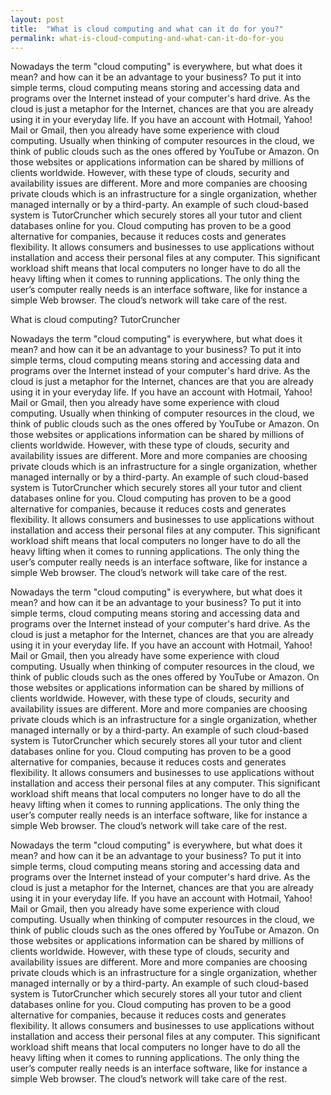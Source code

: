 ```yaml
---
layout: post
title:  "What is cloud computing and what can it do for you?"
permalink: what-is-cloud-computing-and-what-can-it-do-for-you
---
```

Nowadays the term "cloud computing" is everywhere, but what does it mean? and
how can it be an advantage to your business? To put it into simple terms,
cloud computing means storing and accessing data and programs over the
Internet instead of your computer's hard drive. As the cloud is just a
metaphor for the Internet, chances are that you are already using it in your
everyday life. If you have an account with Hotmail, Yahoo! Mail or Gmail, then
you already have some experience with cloud computing. Usually when thinking
of computer resources in the cloud, we think of public clouds such as the ones
offered by YouTube or Amazon. On those websites or applications information
can be shared by millions of clients worldwide. However, with these type of
clouds, security and availability issues are different. More and more
companies are choosing private clouds which is an infrastructure for a single
organization, whether managed internally or by a third-party. An example of
such cloud-based system is TutorCruncher which securely stores all your tutor
and client databases online for you. Cloud computing has proven to be a good
alternative for companies, because it reduces costs and generates flexibility.
It allows consumers and businesses to use applications without installation
and access their personal files at any computer. This significant workload
shift means that local computers no longer have to do all the heavy lifting
when it comes to running applications. The only thing the user’s computer
really needs is an interface software, like for instance a simple Web browser.
The cloud’s network will take care of the rest.

What is cloud computing?  TutorCruncher

Nowadays the term "cloud computing" is everywhere, but what does it mean? and
how can it be an advantage to your business? To put it into simple terms,
cloud computing means storing and accessing data and programs over the
Internet instead of your computer's hard drive. As the cloud is just a
metaphor for the Internet, chances are that you are already using it in your
everyday life. If you have an account with Hotmail, Yahoo! Mail or Gmail, then
you already have some experience with cloud computing. Usually when thinking
of computer resources in the cloud, we think of public clouds such as the ones
offered by YouTube or Amazon. On those websites or applications information
can be shared by millions of clients worldwide. However, with these type of
clouds, security and availability issues are different. More and more
companies are choosing private clouds which is an infrastructure for a single
organization, whether managed internally or by a third-party. An example of
such cloud-based system is TutorCruncher which securely stores all your tutor
and client databases online for you. Cloud computing has proven to be a good
alternative for companies, because it reduces costs and generates flexibility.
It allows consumers and businesses to use applications without installation
and access their personal files at any computer. This significant workload
shift means that local computers no longer have to do all the heavy lifting
when it comes to running applications. The only thing the user’s computer
really needs is an interface software, like for instance a simple Web browser.
The cloud’s network will take care of the rest.

Nowadays the term "cloud computing" is everywhere, but what does it mean? and
how can it be an advantage to your business? To put it into simple terms,
cloud computing means storing and accessing data and programs over the
Internet instead of your computer's hard drive. As the cloud is just a
metaphor for the Internet, chances are that you are already using it in your
everyday life. If you have an account with Hotmail, Yahoo! Mail or Gmail, then
you already have some experience with cloud computing. Usually when thinking
of computer resources in the cloud, we think of public clouds such as the ones
offered by YouTube or Amazon. On those websites or applications information
can be shared by millions of clients worldwide. However, with these type of
clouds, security and availability issues are different. More and more
companies are choosing private clouds which is an infrastructure for a single
organization, whether managed internally or by a third-party. An example of
such cloud-based system is TutorCruncher which securely stores all your tutor
and client databases online for you. Cloud computing has proven to be a good
alternative for companies, because it reduces costs and generates flexibility.
It allows consumers and businesses to use applications without installation
and access their personal files at any computer. This significant workload
shift means that local computers no longer have to do all the heavy lifting
when it comes to running applications. The only thing the user’s computer
really needs is an interface software, like for instance a simple Web browser.
The cloud’s network will take care of the rest.

Nowadays the term "cloud computing" is everywhere, but what does it mean? and
how can it be an advantage to your business? To put it into simple terms,
cloud computing means storing and accessing data and programs over the
Internet instead of your computer's hard drive. As the cloud is just a
metaphor for the Internet, chances are that you are already using it in your
everyday life. If you have an account with Hotmail, Yahoo! Mail or Gmail, then
you already have some experience with cloud computing. Usually when thinking
of computer resources in the cloud, we think of public clouds such as the ones
offered by YouTube or Amazon. On those websites or applications information
can be shared by millions of clients worldwide. However, with these type of
clouds, security and availability issues are different. More and more
companies are choosing private clouds which is an infrastructure for a single
organization, whether managed internally or by a third-party. An example of
such cloud-based system is TutorCruncher which securely stores all your tutor
and client databases online for you. Cloud computing has proven to be a good
alternative for companies, because it reduces costs and generates flexibility.
It allows consumers and businesses to use applications without installation
and access their personal files at any computer. This significant workload
shift means that local computers no longer have to do all the heavy lifting
when it comes to running applications. The only thing the user’s computer
really needs is an interface software, like for instance a simple Web browser.
The cloud’s network will take care of the rest.
